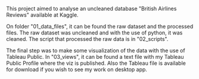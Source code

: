 This project aimed to analyse an uncleaned database "British Airlines Reviews" available at Kaggle.

On folder "01_data_files", it can be found the raw dataset and the processed files. The raw dataset was uncleaned and with the use of python, it was cleaned. The script that processed the raw data is in "02_scripts".

The final step was to make some visualization of the data with the use of Tableau Public. In "03_views", it can be found a text file with my Tableau Public Profile where the viz is published. Also the Tableau file is available for download if you wish to see my work on desktop app.
